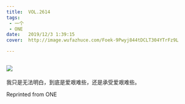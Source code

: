```yaml
---
title:	VOL.2614
tags:
 - 一个
 - ONE
date:	2019/12/3 1:39:15
cover:	http://image.wufazhuce.com/Foek-9Pwyj844tDCLT304YTrFz9L

---
```

![](http://image.wufazhuce.com/Foek-9Pwyj844tDCLT304YTrFz9L)
---

我只是无法明白，到底是爱艰难些，还是承受爱艰难些。
 
Reprinted from ONE
